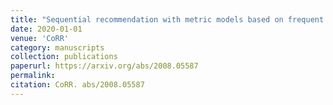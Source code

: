 ```yaml
---
title: "Sequential recommendation with metric models based on frequent sequences"
date: 2020-01-01
venue: 'CoRR'
category: manuscripts
collection: publications
paperurl: https://arxiv.org/abs/2008.05587
permalink: 
citation: CoRR. abs/2008.05587
---
```

